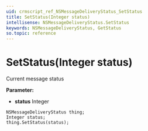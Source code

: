 ```yaml
---
uid: crmscript_ref_NSMessageDeliveryStatus_SetStatus
title: SetStatus(Integer status)
intellisense: NSMessageDeliveryStatus.SetStatus
keywords: NSMessageDeliveryStatus, GetStatus
so.topic: reference
---
```


# SetStatus(Integer status)

Current message status

**Parameter:** 
 - **status** Integer

```crmscript
NSMessageDeliveryStatus thing;
Integer status;
thing.SetStatus(status);
```

